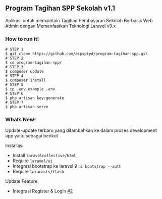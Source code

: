 ## Program Tagihan SPP Sekolah v1.1
Aplikasi untuk memaintain Tagihan Pembayaran Sekolah Berbasis Web Admin dengan Memanfaatkan Teknologi Laravel v9.x

### How to run it!

```shell
# STEP 1
$ git clone https://github.com/aspsptyd/program-tagihan-spp.git
# STEP 2
$ cd program-tagihan-spp/
# STEP 3
$ composer update
# STEP 4
$ composer install
# STEP 5
$ cp .env.example .env
# STEP 6
$ php artisan key:generate
# STEP 7 
$ php artisan serve
```

### Whats New!
Update-update terbaru yang ditambahkan ke dalam proses development app yaitu sebagai berikut

Installasi

- Install `laravelcollective/html`
- Require `laravel/ui`
- Integrasi bootstrap ke laravel 9 `ui bootstrap --auth`
- Require `laracasts/flash`

Update Feature

- Integrasi Register & Login <a href="https://github.com/aspsptyd/program-tagihan-spp/pull/2">#2</a>